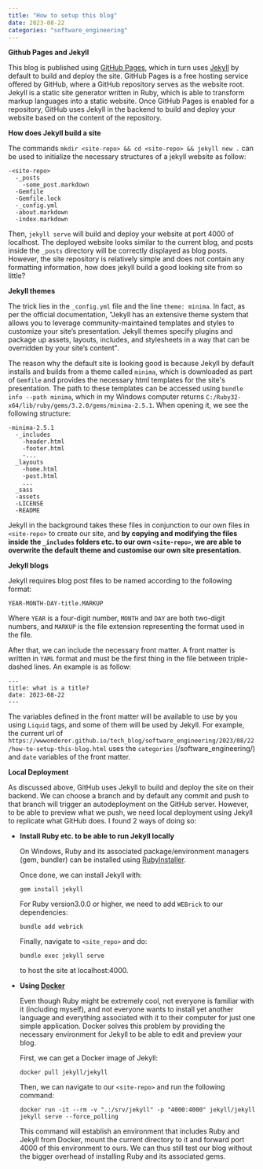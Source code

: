 ```yaml
---
title: "How to setup this blog"
date: 2023-08-22
categories: "software_engineering"
---
```


**Github Pages and Jekyll**

This blog is published using [GitHub Pages][github-pages], which in turn uses [Jekyll][jekyll] by default to build and deploy the site. GitHub Pages is a free hosting service offered by GitHub, where a GitHub repository serves as the website root. Jekyll is a static site generator written in Ruby, which is able to transform markup languages into a static website. Once GitHub Pages is enabled for a repository, GitHub uses Jekyll in the backend to build and deploy your website based on the content of the repository.

**How does Jekyll build a site**

The commands `mkdir <site-repo> && cd <site-repo> && jekyll new .` can be used to initialize the necessary structures of a jekyll website as follow:

```
-<site-repo>
  -_posts
    -some_post.markdown
  -Gemfile
  -Gemfile.lock
  -_config.yml
  -about.markdown
  -index.markdown
```

Then, `jekyll serve` will build and deploy your website at port 4000 of localhost. The deployed website looks similar to the current blog, and posts inside the `_posts` directory will be correctly displayed as blog posts. However, the site repository is relatively simple and does not contain any formatting information, how does jekyll build a good looking site from so little?

**Jekyll themes**

The trick lies in the `_config.yml` file and the line `theme: minima`. In fact, as per the official documentation, "Jekyll has an extensive theme system that allows you to leverage community-maintained templates and styles to customize your site’s presentation. Jekyll themes specify plugins and package up assets, layouts, includes, and stylesheets in a way that can be overridden by your site’s content". 

The reason why the default site is looking good is because Jekyll by default installs and builds from a theme called `minima`, which is downloaded as part of `Gemfile` and provides the necessary html templates for the site's presentation. The path to these templates can be accessed using `bundle info --path minima`, which in my Windows computer returns `C:/Ruby32-x64/lib/ruby/gems/3.2.0/gems/minima-2.5.1`. When opening it, we see the following structure:
```
-minima-2.5.1
  -_includes
    -header.html
    -footer.html
    -...
  _layouts
    -home.html
    -post.html
    ...
  _sass
  -assets
  -LICENSE
  -README
```
Jekyll in the background takes these files in conjunction to our own files in `<site-repo>` to create our site, and **by copying and modifying the files inside the `_includes` folders etc. to our own `<site-repo>`, we are able to overwrite the default theme and customise our own site presentation.** 

**Jekyll blogs**

Jekyll requires blog post files to be named according to the following format:

`YEAR-MONTH-DAY-title.MARKUP`

Where `YEAR` is a four-digit number, `MONTH` and `DAY` are both two-digit numbers, and `MARKUP` is the file extension representing the format used in the file. 



After that, we can include the necessary front matter. A front matter is written in `YAML` format and must be the first thing in the file between triple-dashed lines. An example is as follow:

```
---
title: what is a title?
date: 2023-08-22
---
```
The variables defined in the front matter will be available to use by you using `Liquid` tags, and some of them will be used by Jekyll. For example, the current url of `https://wwwonderer.github.io/tech_blog/software_engineering/2023/08/22/how-to-setup-this-blog.html` uses the `categories` (/software_engineering/) and `date` variables of the front matter.

**Local Deployment**

As discussed above, GitHub uses Jekyll to build and deploy the site on their backend. We can choose a branch and by default any commit and push to that branch will trigger an autodeployment on the GitHub server. However, to be able to preview what we push, we need local deployment using Jekyll to replicate what GitHub does. I found 2 ways of doing so:

* **Install Ruby etc. to be able to run Jekyll locally**

  On Windows, Ruby and its associated package/environment managers (gem, bundler) can be installed using [RubyInstaller][rubyinstaller]. 
  
  Once done, we can install Jekyll with:
  ```
  gem install jekyll
  ```

  For Ruby version3.0.0 or higher, we need to add `WEBrick` to our dependencies:

  ```
  bundle add webrick
  ```

  Finally, navigate to `<site_repo>` and do:

  ```
  bundle exec jekyll serve
  ```
  to host the site at localhost:4000. 

* **Using [Docker][docker]**

  Even though Ruby might be extremely cool, not everyone is familiar with it (including myself), and not everyone wants to install yet another language and everything associated with it to their computer for just one simple application. Docker solves this problem by providing the necessary environment for Jekyll to be able to edit and preview your blog. 

  First, we can get a Docker image of Jekyll:

  ```
  docker pull jekyll/jekyll
  ```

  Then, we can navigate to our `<site-repo>` and run the following command:

  ```
  docker run -it --rm -v ".:/srv/jekyll" -p "4000:4000" jekyll/jekyll jekyll serve --force_polling
  ```

  This command will establish an environment that includes Ruby and Jekyll from Docker, mount the current directory to it and forward port 4000 of this environment to ours. We can thus still test our blog without the bigger overhead of installing Ruby and its associated gems.

[jekyll]: https://jekyllrb.com/
[github-pages]: https://pages.github.com/
[docker]: https://www.docker.com/
[rubyinstaller]: https://rubyinstaller.org/